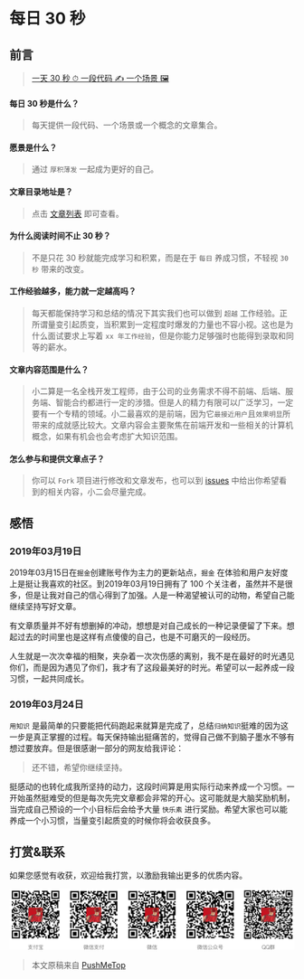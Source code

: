 # 每日 30 秒

## 前言

> [一天 30 秒 ⏱ 一段代码 ✍️ 一个场景 🖼](https://github.com/pushmetop/30-seconds-for-everyday)

#### 每日 30 秒是什么？

> 每天提供一段代码、一个场景或一个概念的文章集合。

#### 愿景是什么？

> 通过 `厚积薄发` 一起成为更好的自己。

#### 文章目录地址是？

> 点击 [文章列表](SUMMARY.md) 即可查看。

#### 为什么阅读时间不止 30 秒？

> 不是只花 30 秒就能完成学习和积累，而是在于 `每日` 养成习惯，不轻视 `30 秒` 带来的改变。

#### 工作经验越多，能力就一定越高吗？

> 每天都能保持学习和总结的情况下其实我们也可以做到 `超越` 工作经验。正所谓量变引起质变，当积累到一定程度时爆发的力量也不容小视。这也是为什么面试要求上写着 `xx 年工作经验`，但是你能力足够强时也能得到录取和同等的薪水。

#### 文章内容范围是什么？

> 小二算是一名全栈开发工程师，由于公司的业务需求不得不前端、后端、服务端、智能合约都进行一定的涉猎。但是人的精力有限可以广泛学习，一定要有一个专精的领域。小二最喜欢的是前端，因为它`最接近用户`且`效果明显`所带来的成就感比较大。文章内容会主要聚焦在前端开发和一些相关的计算机概念，如果有机会也会考虑扩大知识范围。

#### 怎么参与和提供文章点子？

> 你可以 `Fork` 项目进行修改和文章发布，也可以到 [issues](https://github.com/pushmetop/30-seconds-for-everyday/issues) 中给出你希望看到的相关内容，小二会尽量完成。

## 感悟

### 2019年03月19日

2019年03月15日在`掘金`创建账号作为主力的更新站点，`掘金` 在体验和用户友好度上是挺让我喜欢的社区。到2019年03月19日拥有了 100 个关注者，虽然并不是很多，但是让我对自己的信心得到了加强。人是一种渴望被认可的动物，希望自己能继续坚持写好文章。

有文章质量并不好有想删掉的冲动，想想是对自己成长的一种记录便留了下来。想起过去的时间里也是这样有点傻傻的自己，也是不可磨灭的一段经历。

人生就是一次次幸福的相聚，夹杂着一次次伤感的离别，我不是在最好的时光遇见你们，而是因为遇见了你们，我才有了这段最美好的时光。希望可以一起养成一段习惯，一起共同成长。

### 2019年03月24日

`用知识` 是最简单的只要能把代码跑起来就算是完成了，总结`归纳知识`挺难的因为这一步是真正掌握的过程。每天保持输出挺痛苦的，觉得自己做不到脑子墨水不够有想过要放弃。但是很感谢一部分的网友给我评论：

> 还不错，希望你继续坚持。

挺感动的也转化成我所坚持的动力，这段时间算是用实际行动来养成一个习惯。一开始虽然挺难受的但是每次先完文章都会非常的开心。这可能就是大脑奖励机制，当完成自己预设的一个小目标后会给予大量 `快乐素` 进行奖励。希望大家也可以能养成一个小习惯，当量变引起质变的时候你将会收获良多。

## 打赏&联系

如果您感觉有收获，欢迎给我打赏，以激励我输出更多的优质内容。

![打赏&联系](https://raw.githubusercontent.com/pushmetop/resource/master/donate/donate.png)

> 本文原稿来自 [PushMeTop](https://github.com/pushmetop)